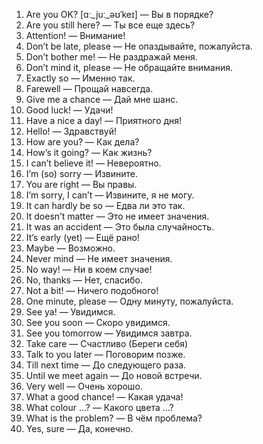 1. Are you OK? [ɑː_juː_əʊˈkeɪ] — Вы в порядке?
2. Are you still here? — Ты все еще здесь?
3. Attention! — Внимание!
4. Don’t be late, please — Не опаздывайте, пожалуйста.
5. Don’t bother me! — Не раздражай меня.
6. Don’t mind it, please — Не обращайте внимания.
7. Exactly so — Именно так.
8. Farewell — Прощай навсегда.
9. Give me a chance — Дай мне шанс.
10. Good luck! — Удачи!
11. Have a nice a day! — Приятного дня!
12. Hello! — Здравствуй!
13. How are you? — Как дела?
14. How’s it going? — Как жизнь?
15. I can’t believe it! — Невероятно.
16. I’m (so) sorry — Извините.
17. You are right — Вы правы.
18. I’m sorry, I can’t — Извините, я не могу.
19. It can hardly be so — Едва ли это так.
20. It doesn’t matter — Это не имеет значения.
21. It was an accident — Это была случайность.
22. It’s early (yet) — Ещё рано!
23. Maybe — Возможно.
24. Never mind — Не имеет значения.
25. No way! — Ни в коем случае!
26. No, thanks — Нет, спасибо.
27. Not a bit! — Ничего подобного!
28. One minute, please — Одну минуту, пожалуйста.
29. See ya! — Увидимся.
30. See you soon — Скоро увидимся.
31. See you tomorrow — Увидимся завтра.
32. Take care — Счастливо (Береги себя)
33. Talk to you later — Поговорим позже.
34. Till next time — До следующего раза.
35. Until we meet again — До новой встречи.
36. Very well — Очень хорошо.
37. What a good chance! — Какая удача!
38. What colour …? — Какого цвета …?
39. What is the problem? — В чём проблема?
40. Yes, sure — Да, конечно.
